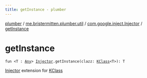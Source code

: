 ```yaml
---
title: getInstance - plumber
---
```


[plumber](../../index.html) / [me.bristermitten.plumber.util](../index.html) / [com.google.inject.Injector](index.html) / [getInstance](./get-instance.html)

# getInstance

`fun <T : `[`Any`](https://kotlinlang.org/api/latest/jvm/stdlib/kotlin/-any/index.html)`> `[`Injector`](https://google.github.io/guice/api-docs/latest/javadoc/com/google/inject/Injector.html)`.getInstance(clazz: `[`KClass`](https://kotlinlang.org/api/latest/jvm/stdlib/kotlin.reflect/-k-class/index.html)`<T>): T`

[Injector](https://google.github.io/guice/api-docs/latest/javadoc/com/google/inject/Injector.html) extension for [KClass](https://kotlinlang.org/api/latest/jvm/stdlib/kotlin.reflect/-k-class/index.html)

